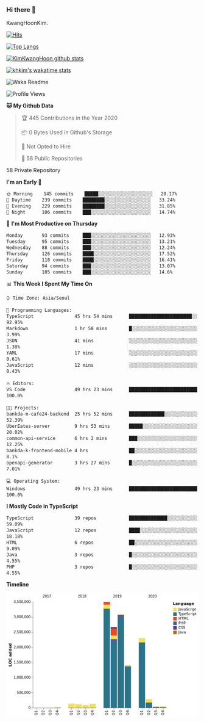 ### Hi there 👋

KwangHoonKim.

[![Hits](https://hits.seeyoufarm.com/api/count/incr/badge.svg?url=https%3A%2F%2Fgithub.com%2Frhkdgns95)](https://hits.seeyoufarm.com)  

[![Top Langs](https://github-readme-stats.vercel.app/api/top-langs/?username=rhkdgns95&layout=compact)](https://github.com/anuraghazra/github-readme-stats)   

[![KimKwangHoon github stats](https://github-readme-stats.vercel.app/api?username=rhkdgns95&show_icons=true)](https://github.com/anuraghazra/github-readme-stats)  

[![khkim's wakatime stats](https://github-readme-stats.vercel.app/api/wakatime?username=rhkdgns95)](https://github.com/anuraghazra/github-readme-stats)

<!--
**rhkdgns95/rhkdgns95** is a ✨ _special_ ✨ repository because its `README.md` (this file) appears on your GitHub profile.

Here are some ideas to get you started:

- 🔭 I’m currently working on ...
- 🌱 I’m currently learning ...
- 👯 I’m looking to collaborate on ...
- 🤔 I’m looking for help with ...
- 💬 Ask me about ...
- 📫 How to reach me: ...
- 😄 Pronouns: ...
- ⚡ Fun fact: ...
-->



![Waka Readme](https://github.com/rhkdgns95/rhkdgns95/workflows/Waka%20Readme/badge.svg)
<!--START_SECTION:waka-->
![Profile Views](http://img.shields.io/badge/Profile%20Views-0-blue)

**🐱 My Github Data** 

> 🏆 445 Contributions in the Year 2020
 > 
> 📦 0 Bytes Used in Github's Storage 
 > 
> 🚫 Not Opted to Hire
 > 
> 📜 58 Public Repositories 
 > 
58 Private Repository 
 > 
**I'm an Early 🐤** 

```text
🌞 Morning    145 commits    █████░░░░░░░░░░░░░░░░░░░░   20.17% 
🌆 Daytime    239 commits    ████████░░░░░░░░░░░░░░░░░   33.24% 
🌃 Evening    229 commits    ████████░░░░░░░░░░░░░░░░░   31.85% 
🌙 Night      106 commits    ███░░░░░░░░░░░░░░░░░░░░░░   14.74%

```
📅 **I'm Most Productive on Thursday** 

```text
Monday       93 commits     ███░░░░░░░░░░░░░░░░░░░░░░   12.93% 
Tuesday      95 commits     ███░░░░░░░░░░░░░░░░░░░░░░   13.21% 
Wednesday    88 commits     ███░░░░░░░░░░░░░░░░░░░░░░   12.24% 
Thursday     126 commits    ████░░░░░░░░░░░░░░░░░░░░░   17.52% 
Friday       118 commits    ████░░░░░░░░░░░░░░░░░░░░░   16.41% 
Saturday     94 commits     ███░░░░░░░░░░░░░░░░░░░░░░   13.07% 
Sunday       105 commits    ███░░░░░░░░░░░░░░░░░░░░░░   14.6%

```


📊 **This Week I Spent My Time On** 

```text
⌚︎ Time Zone: Asia/Seoul

💬 Programming Languages: 
TypeScript               45 hrs 54 mins      ███████████████████████░░   92.95% 
Markdown                 1 hr 58 mins        █░░░░░░░░░░░░░░░░░░░░░░░░   3.99% 
JSON                     41 mins             ░░░░░░░░░░░░░░░░░░░░░░░░░   1.38% 
YAML                     17 mins             ░░░░░░░░░░░░░░░░░░░░░░░░░   0.61% 
JavaScript               12 mins             ░░░░░░░░░░░░░░░░░░░░░░░░░   0.43%

🔥 Editors: 
VS Code                  49 hrs 23 mins      █████████████████████████   100.0%

🐱‍💻 Projects: 
bankda-m-cafe24-backend  25 hrs 52 mins      █████████████░░░░░░░░░░░░   52.39% 
UberEates-server         9 hrs 53 mins       █████░░░░░░░░░░░░░░░░░░░░   20.02% 
common-api-service       6 hrs 2 mins        ███░░░░░░░░░░░░░░░░░░░░░░   12.25% 
bankda-k-frontend-mobile 4 hrs               ██░░░░░░░░░░░░░░░░░░░░░░░   8.1% 
openapi-generator        3 hrs 27 mins       █░░░░░░░░░░░░░░░░░░░░░░░░   7.01%

💻 Operating System: 
Windows                  49 hrs 23 mins      █████████████████████████   100.0%

```

**I Mostly Code in TypeScript** 

```text
TypeScript               39 repos            ██████████████░░░░░░░░░░░   59.09% 
JavaScript               12 repos            ████░░░░░░░░░░░░░░░░░░░░░   18.18% 
HTML                     6 repos             ██░░░░░░░░░░░░░░░░░░░░░░░   9.09% 
Java                     3 repos             █░░░░░░░░░░░░░░░░░░░░░░░░   4.55% 
PHP                      3 repos             █░░░░░░░░░░░░░░░░░░░░░░░░   4.55%

```


**Timeline**

![Chart not found](https://raw.githubusercontent.com/rhkdgns95/rhkdgns95/master/charts/bar_graph.png) 


<!--END_SECTION:waka-->
